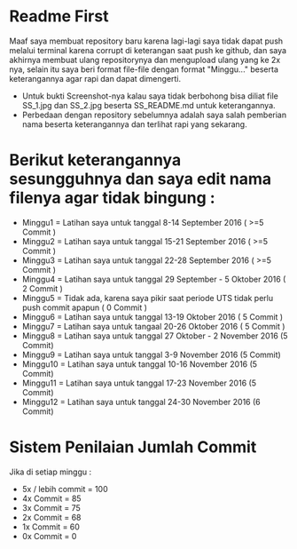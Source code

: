 # Readme First
Maaf saya membuat repository baru karena lagi-lagi saya tidak dapat push melalui terminal karena corrupt di keterangan saat push ke github, dan saya akhirnya membuat ulang repositorynya dan mengupload ulang yang ke 2x nya, selain itu saya beri format file-file dengan format "Minggu..." beserta keterangannya agar rapi dan dapat dimengerti. 

- Untuk bukti Screenshot-nya kalau saya tidak berbohong bisa diliat file SS_1.jpg dan SS_2.jpg beserta SS_README.md untuk keterangannya.
- Perbedaan dengan repository sebelumnya adalah saya salah pemberian nama beserta keterangannya dan terlihat rapi yang sekarang.

# Berikut keterangannya sesungguhnya dan saya edit nama filenya agar tidak bingung :
- Minggu1 = Latihan saya untuk tanggal 8-14 September 2016 ( >=5 Commit )
- Minggu2 = Latihan saya untuk tanggal 15-21 September 2016 ( >=5 Commit )
- Minggu3 = Latihan saya untuk tanggal 22-28 September 2016 ( >=5 Commit )
- Minggu4 = Latihan saya untuk tanggal 29 September - 5 Oktober 2016 ( 2 Commit )
- Minggu5 = Tidak ada, karena saya pikir saat periode UTS tidak perlu push commit apapun ( 0 Commit )
- Minggu6 = Latihan saya untuk tanggal 13-19 Oktober 2016 ( 5 Commit )
- Minggu7 = Latihan saya untuk tangaal 20-26 Oktober 2016 ( 5 Commit )
- Minggu8 = Latihan saya untuk tanggal 27 Oktober - 2 November 2016 (5 Commit)
- Minggu9 = Latihan saya untuk tanggal 3-9 November 2016 (5 Commit)
- Minggu10 = Latihan saya untuk tanggal 10-16 November 2016 (5 Commit)
- Minggu11 = Latihan saya untuk tanggal 17-23 November 2016 (5 Commit)
- Minggu12 = Latihan saya untuk tanggal 24-30 November 2016 (6 Commit)


# Sistem Penilaian Jumlah Commit
Jika di setiap minggu :
 - 5x / lebih commit	= 100
 - 4x Commit = 85
 - 3x Commit = 75
 - 2x Commit = 68
 - 1x Commit = 60
 - 0x Commit = 0
